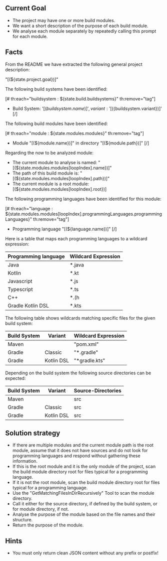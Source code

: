 ## Current Goal

* The project may have one or more build modules.
* We want a short description of the purpose of each build module.
* We analyse each module separately by repeatedly calling this prompt for each module.

## Facts

From the README we have extracted the following general project description:

"[(${state.project.goal})]"

The following build systems have been identified:

[# th:each="buildsystem : ${state.build.buildsystems}" th:remove="tag"]
* Build System: '[(${buildsystem.name})]', variant: '[(${buildsystem.variant})]'
[/]

The following build modules have been identified:

[# th:each="module : ${state.modules.modules}" th:remove="tag"]
* Module "[(${module.name})]" in directory "[(${module.path})]"
[/]

Regarding the now to be analyzed module:

* The current module to analyse is named: "[(${state.modules.modules[loopIndex].name})]"
* The path of this build module is: "[(${state.modules.modules[loopIndex].path})]"
* The current module is a root module: [(${state.modules.modules[loopIndex].root})]

The following programming languages have been identified for this module:

[# th:each="language : ${state.modules.modules[loopIndex].programmingLanguages.programmingLanguages}" th:remove="tag"]
* Programming language "[(${language.name})]"
[/]

Here is a table that maps each programming languages to a wildcard expression:

| Programming language | Wildcard Expression |
|----------------------|---------------------|
| Java                 | *.java              |
| Kotlin               | *.kt                |
| Javascript           | *.js                |
| Typescript           | *.ts                |
| C++                  | *.(h|hpp|cpp|cc)    |
| Gradle Kotlin DSL    | *.kts               |

The following table shows wildcards matching specific files for the given build system:

| Build System | Variant    | Wildcard Expression |
|--------------|------------|---------------------|
| Maven        |            | "pom.xml"           |
| Gradle       | Classic    | "*.gradle"          |
| Gradle       | Kotlin DSL | "*gradle.kts"       |

Depending on the build system the following source directories can be expected:

|Build System |Variant     | Source-Directories |
|-------------|------------|--------------------|
|Maven        |            | src                |
|Gradle       | Classic    | src                |
|Gradle       | Kotlin DSL | src                |

## Solution strategy

* If there are multiple modules and the current module path is the root module, assume that it does not have sources and do not look for programming languages and respond without gathering these information.
* If this is the root module and it is the only module of the project, scan the build module directory root for files typical for a programming language.
* If it is not the root module, scan the build module directory root for files typical for a programming language.
* Use the "GetMatchingFilesInDirRecursively" Tool to scan the module directory. 
* Call it either for the source directory, if defined by the build system, or for module directory, if not.
* Analyse the purpose of the module based on the file names and their structure.
* Return the purpose of the module.

## Hints

* You must only return clean JSON content without any prefix or postfix!
